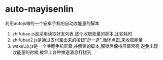 # auto-mayisenlin
利用autojs做的一个安卓手机的自动收能量的脚本

1. zhifubao.js是采用读取好友列表,逐个收取能量的脚本,比较耗时.
2. zhifubao2.js是通过支付宝出来的按钮"逛一逛",循环点击,来收取能量
3. wakeUp.js是一个唤醒手机屏幕,并解锁的脚本,解锁后保持屏幕常亮,避免出现收能量的时候,被早上各种推送消息打扰到.
